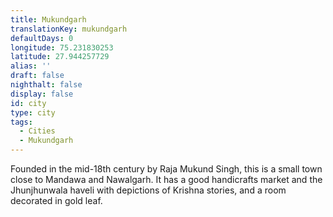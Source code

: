 ```yaml
---
title: Mukundgarh
translationKey: mukundgarh
defaultDays: 0
longitude: 75.231830253
latitude: 27.944257729
alias: ''
draft: false
nighthalt: false
display: false
id: city
type: city
tags:
  - Cities
  - Mukundgarh
---
```

Founded in the mid-18th century by Raja Mukund Singh, this is a small town close to Mandawa and Nawalgarh. It has a good handicrafts market and the Jhunjhunwala haveli with depictions of Krishna stories, and a room decorated in gold leaf.